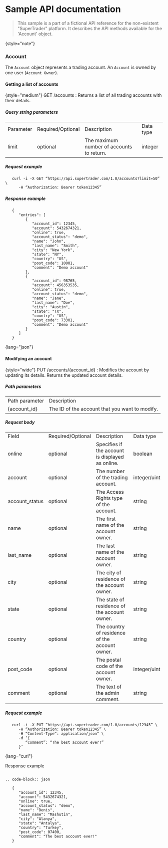 # Sample API documentation

> This sample is a part of a fictional API reference for the non-existent "SuperTrader" platform. It describes the API methods available for the 'Account' object.
> 
{style="note"}

### Account

The ``Account`` object represents a trading account. An ``Account`` is owned by one user (``Account Owner``).

#### Getting a list of accounts

{style="medium"}
GET /accounts
: Returns a list of all trading accounts with their details.

##### Query string parameters

<table style="both">
<tr>
<td>Parameter</td>
<td>Required/Optional</td>
<td>Description</td>
<td>Data type</td>
</tr>
<tr>
<td>limit</td>
<td>optional</td>
<td>The maximum number of accounts to return.</td>
<td>integer</td>
</tr>
</table>

##### Request example

```
   curl -i -X GET “https://api.supertrader.com/1.0/accounts?limit=50” \
      -H “Authorization: Bearer token12345”
```

##### Response example

```
   {
      "entries": [
         {
            "account_id": 12345,
            "account": 5432674321,
            "online": true,
            "account_status": "demo",
            "name": "John",
            "last_name": "Smith",
            "city": "New York",
            "state": "NY",
            "country": "US",
            "post_code": 10001,
            "comment": "Demo account"
         },
         {
            "account_id": 98765,
            "account": 456353535,
            "online": true,
            "account_status": "demo",
            "name": "Jane",
            "last_name": "Doe",
            "city": "Austin",
            "state": "TX",
            "country": "US",
            "post_code": 73301,
            "comment": "Demo account"
         }
      ]
   }
```
{lang="json"}

#### Modifying an account

{style="wide"}
PUT /accounts/\{account_id}
: Modifies the account by updating its details. Returns the updated account details.

##### Path parameters

<table style="both">
<tr>
<td>Path parameter</td>
<td>Description</td>
</tr>
<tr>
<td>{account_id}</td>
<td>The ID of the account that you want to modify.</td>
</tr>
</table>

##### Request body

<table style="both">
<tr>
<td>Field</td>
<td>Required/Optional</td>
<td>Description</td>
<td>Data type</td>
</tr>
<tr>
<td>online</td>
<td>optional</td>
<td>Specifies if the account is displayed as online.</td>
<td>boolean</td>
</tr>
<tr>
<td>account</td>
<td>optional</td>
<td>The number of the trading account.</td>
<td>integer/uint</td>
</tr>
<tr>
<td>account_status</td>
<td>optional</td>
<td>The Access Rights type of the account.</td>
<td>string</td>
</tr>
<tr>
<td>name</td>
<td>optional</td>
<td>The first name of the account owner.</td>
<td>string</td>
</tr>
<tr>
<td>last_name</td>
<td>optional</td>
<td>The last name of the account owner.</td>
<td>string</td>
</tr>
<tr>
<td>city</td>
<td>optional</td>
<td>The city of residence of the account owner.</td>
<td>string</td>
</tr>
<tr>
<td>state</td>
<td>optional</td>
<td>The state of residence of the account owner.</td>
<td>string</td>
</tr>
<tr>
<td>country</td>
<td>optional</td>
<td>The country of residence of the account owner.</td>
<td>string</td>
</tr>
<tr>
<td>post_code</td>
<td>optional</td>
<td>The postal code of the account owner.</td>
<td>integer/uint</td>
</tr>
<tr>
<td>comment</td>
<td>optional</td>
<td>The text of the admin comment.</td>
<td>string</td>
</tr>
</table>

##### Request example

```
   curl -i -X PUT “https://api.supertrader.com/1.0/accounts/12345” \
      -H “Authorization: Bearer token12345” \
      -H “Content-Type”: application/json” \
      -d ‘{
         “comment”: “The best account ever!”
      }’
```
{lang="curl"}

Response example
~~~~~~~~~~~~~~~~

.. code-block:: json

   {
      "account_id": 12345,
      "account": 5432674321,
      "online": true,
      "account_status": "demo",
      "name": "Denis",
      "last_name": "Mashutin",
      "city": "Alanya",
      "state": "Antalya",
      "country": "Turkey",
      "post_code": 07400,
      "comment": "The best account ever!"
   }

